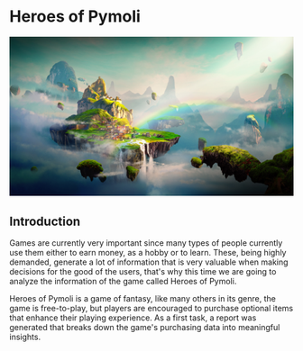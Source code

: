 # Heroes of Pymoli

[![](img/Fantasy.png)]()      

## Introduction

Games are currently very important since many types of people currently use them either to earn money, as a hobby or to learn. These, being highly demanded, generate a lot of information that is very valuable when making decisions for the good of the users, that's why this time we are going to analyze the information of the game called Heroes of Pymoli.

Heroes of Pymoli is a game of fantasy, like many others in its genre, the game is free-to-play, but players are encouraged to purchase optional items that enhance their playing experience. As a first task, a report was generated that breaks down the game's purchasing data into meaningful insights.

